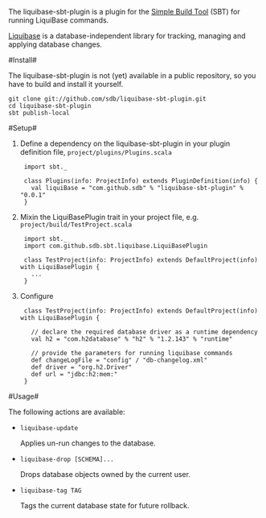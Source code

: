 The liquibase-sbt-plugin is a plugin for the [Simple Build Tool](http://code.google.com/p/simple-build-tool/) (SBT) for running LiquiBase commands.

[Liquibase](http://www.liquibase.org/) is a database-independent library for tracking, managing and applying database changes.

#Install#

The liquibase-sbt-plugin is not (yet) available in a public repository, so you have to build and install it yourself.

    git clone git://github.com/sdb/liquibase-sbt-plugin.git
    cd liquibase-sbt-plugin
    sbt publish-local
    

#Setup#

1. Define a dependency on the liquibase-sbt-plugin in your plugin definition file, `project/plugins/Plugins.scala`

        import sbt._

        class Plugins(info: ProjectInfo) extends PluginDefinition(info) {
          val liquiBase = "com.github.sdb" % "liquibase-sbt-plugin" % "0.0.1"
        }

2. Mixin the LiquiBasePlugin trait in your project file, e.g. `project/build/TestProject.scala`

        import sbt._
        import com.github.sdb.sbt.liquibase.LiquiBasePlugin

        class TestProject(info: ProjectInfo) extends DefaultProject(info) with LiquiBasePlugin {
          ...
        }

3. Configure

        class TestProject(info: ProjectInfo) extends DefaultProject(info) with LiquiBasePlugin {

          // declare the required database driver as a runtime dependency
          val h2 = "com.h2database" % "h2" % "1.2.143" % "runtime"

          // provide the parameters for running liquibase commands
          def changeLogFile = "config" / "db-changelog.xml"
          def driver = "org.h2.Driver"
          def url = "jdbc:h2:mem:"
        }

#Usage#

The following actions are available:

* `liquibase-update`

  Applies un-run changes to the database.

* `liquibase-drop [SCHEMA]...`

  Drops database objects owned by the current user.

* `liquibase-tag TAG`

  Tags the current database state for future rollback.
